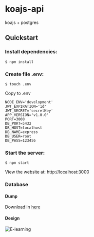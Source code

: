 # koajs-api
koajs + postgres

## Quickstart

### Install dependencies:
```$ npm install```

### Create file .env:

```$ touch .env```

Copy to .env
```
NODE_ENV='development'
JWT_EXPIRATION='1d'
JWT_SECRET='secretKey'
APP_VERSION='v1.0.0'
PORT=3000
DB_PORT=5432
DB_HOST=localhost
DB_NAME=express
DB_USER=root
DB_PASS=123456
```

### Start the server:
```$ npm start```

View the website at: http://localhost:3000

### Database
#### Dump
 Download in [here](https://drive.google.com/file/d/1dcDkgMjy0U5sH9qgq8ciGpphdasDhs5k/view?usp=sharing)
#### Design
![E-learning](https://user-images.githubusercontent.com/23132269/104262307-ed309880-54b9-11eb-9721-a75c10bbc49b.png)

